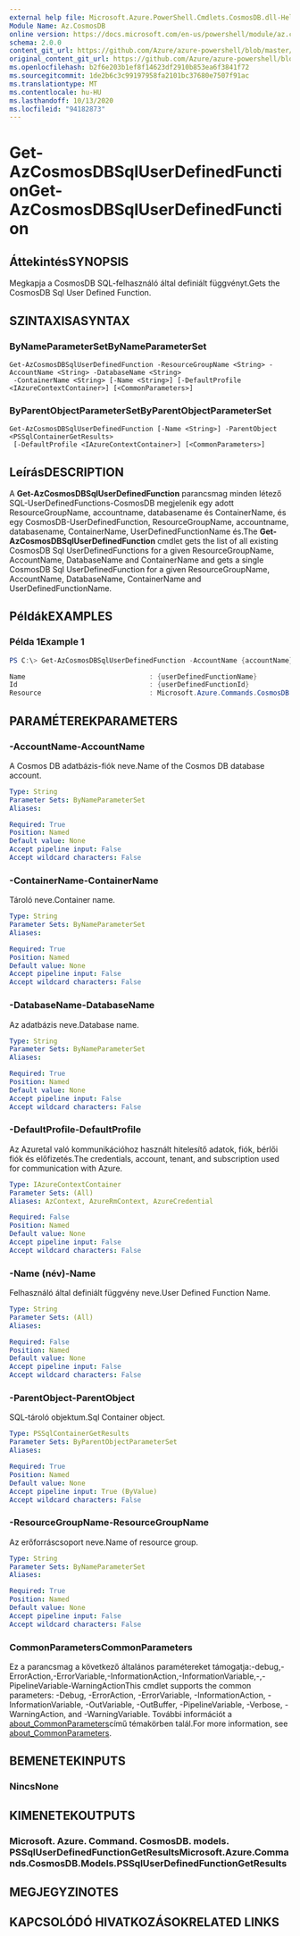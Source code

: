 ```yaml
---
external help file: Microsoft.Azure.PowerShell.Cmdlets.CosmosDB.dll-Help.xml
Module Name: Az.CosmosDB
online version: https://docs.microsoft.com/en-us/powershell/module/az.cosmosdb/get-azcosmosdbsqluserdefinedfunction
schema: 2.0.0
content_git_url: https://github.com/Azure/azure-powershell/blob/master/src/CosmosDB/CosmosDB/help/Get-AzCosmosDBSqlUserDefinedFunction.md
original_content_git_url: https://github.com/Azure/azure-powershell/blob/master/src/CosmosDB/CosmosDB/help/Get-AzCosmosDBSqlUserDefinedFunction.md
ms.openlocfilehash: b2f6e203b1ef8f14623df2910b853ea6f3841f72
ms.sourcegitcommit: 1de2b6c3c99197958fa2101bc37680e7507f91ac
ms.translationtype: MT
ms.contentlocale: hu-HU
ms.lasthandoff: 10/13/2020
ms.locfileid: "94182873"
---
```

# <span data-ttu-id="61b13-101">Get-AzCosmosDBSqlUserDefinedFunction</span><span class="sxs-lookup"><span data-stu-id="61b13-101">Get-AzCosmosDBSqlUserDefinedFunction</span></span>

## <span data-ttu-id="61b13-102">Áttekintés</span><span class="sxs-lookup"><span data-stu-id="61b13-102">SYNOPSIS</span></span>
<span data-ttu-id="61b13-103">Megkapja a CosmosDB SQL-felhasználó által definiált függvényt.</span><span class="sxs-lookup"><span data-stu-id="61b13-103">Gets the CosmosDB Sql User Defined Function.</span></span>

## <span data-ttu-id="61b13-104">SZINTAXISA</span><span class="sxs-lookup"><span data-stu-id="61b13-104">SYNTAX</span></span>

### <span data-ttu-id="61b13-105">ByNameParameterSet</span><span class="sxs-lookup"><span data-stu-id="61b13-105">ByNameParameterSet</span></span>
```
Get-AzCosmosDBSqlUserDefinedFunction -ResourceGroupName <String> -AccountName <String> -DatabaseName <String>
 -ContainerName <String> [-Name <String>] [-DefaultProfile <IAzureContextContainer>] [<CommonParameters>]
```

### <span data-ttu-id="61b13-106">ByParentObjectParameterSet</span><span class="sxs-lookup"><span data-stu-id="61b13-106">ByParentObjectParameterSet</span></span>
```
Get-AzCosmosDBSqlUserDefinedFunction [-Name <String>] -ParentObject <PSSqlContainerGetResults>
 [-DefaultProfile <IAzureContextContainer>] [<CommonParameters>]
```

## <span data-ttu-id="61b13-107">Leírás</span><span class="sxs-lookup"><span data-stu-id="61b13-107">DESCRIPTION</span></span>
<span data-ttu-id="61b13-108">A **Get-AzCosmosDBSqlUserDefinedFunction** parancsmag minden létező SQL-UserDefinedFunctions-CosmosDB megjelenik egy adott ResourceGroupName, accountname, databasename és ContainerName, és egy CosmosDB-UserDefinedFunction, ResourceGroupName, accountname, databasename, ContainerName, UserDefinedFunctionName és.</span><span class="sxs-lookup"><span data-stu-id="61b13-108">The **Get-AzCosmosDBSqlUserDefinedFunction** cmdlet gets the list of all existing CosmosDB Sql UserDefinedFunctions for a given ResourceGroupName, AccountName, DatabaseName and ContainerName and gets a single CosmosDB Sql UserDefinedFunction for a given ResourceGroupName, AccountName, DatabaseName, ContainerName and UserDefinedFunctionName.</span></span>

## <span data-ttu-id="61b13-109">Példák</span><span class="sxs-lookup"><span data-stu-id="61b13-109">EXAMPLES</span></span>

### <span data-ttu-id="61b13-110">Példa 1</span><span class="sxs-lookup"><span data-stu-id="61b13-110">Example 1</span></span>
```powershell
PS C:\> Get-AzCosmosDBSqlUserDefinedFunction -AccountName {accountName} -ResourceGroupName {resourceGroupName} -DatabaseName {databaseName} -Name {userDefinedFunctionName} -ContainerName {containerName} 

Name                               : {userDefinedFunctionName}
Id                                 : {userDefinedFunctionId}
Resource                           : Microsoft.Azure.Commands.CosmosDB.Models.PSSqlUserDefinedFunctionGetPropertiesResource
```

## <span data-ttu-id="61b13-111">PARAMÉTEREK</span><span class="sxs-lookup"><span data-stu-id="61b13-111">PARAMETERS</span></span>

### <span data-ttu-id="61b13-112">-AccountName</span><span class="sxs-lookup"><span data-stu-id="61b13-112">-AccountName</span></span>
<span data-ttu-id="61b13-113">A Cosmos DB adatbázis-fiók neve.</span><span class="sxs-lookup"><span data-stu-id="61b13-113">Name of the Cosmos DB database account.</span></span>

```yaml
Type: String
Parameter Sets: ByNameParameterSet
Aliases:

Required: True
Position: Named
Default value: None
Accept pipeline input: False
Accept wildcard characters: False
```

### <span data-ttu-id="61b13-114">-ContainerName</span><span class="sxs-lookup"><span data-stu-id="61b13-114">-ContainerName</span></span>
<span data-ttu-id="61b13-115">Tároló neve.</span><span class="sxs-lookup"><span data-stu-id="61b13-115">Container name.</span></span>

```yaml
Type: String
Parameter Sets: ByNameParameterSet
Aliases:

Required: True
Position: Named
Default value: None
Accept pipeline input: False
Accept wildcard characters: False
```

### <span data-ttu-id="61b13-116">-DatabaseName</span><span class="sxs-lookup"><span data-stu-id="61b13-116">-DatabaseName</span></span>
<span data-ttu-id="61b13-117">Az adatbázis neve.</span><span class="sxs-lookup"><span data-stu-id="61b13-117">Database name.</span></span>

```yaml
Type: String
Parameter Sets: ByNameParameterSet
Aliases:

Required: True
Position: Named
Default value: None
Accept pipeline input: False
Accept wildcard characters: False
```

### <span data-ttu-id="61b13-118">-DefaultProfile</span><span class="sxs-lookup"><span data-stu-id="61b13-118">-DefaultProfile</span></span>
<span data-ttu-id="61b13-119">Az Azuretal való kommunikációhoz használt hitelesítő adatok, fiók, bérlői fiók és előfizetés.</span><span class="sxs-lookup"><span data-stu-id="61b13-119">The credentials, account, tenant, and subscription used for communication with Azure.</span></span>

```yaml
Type: IAzureContextContainer
Parameter Sets: (All)
Aliases: AzContext, AzureRmContext, AzureCredential

Required: False
Position: Named
Default value: None
Accept pipeline input: False
Accept wildcard characters: False
```

### <span data-ttu-id="61b13-120">-Name (név)</span><span class="sxs-lookup"><span data-stu-id="61b13-120">-Name</span></span>
<span data-ttu-id="61b13-121">Felhasználó által definiált függvény neve.</span><span class="sxs-lookup"><span data-stu-id="61b13-121">User Defined Function Name.</span></span>

```yaml
Type: String
Parameter Sets: (All)
Aliases:

Required: False
Position: Named
Default value: None
Accept pipeline input: False
Accept wildcard characters: False
```

### <span data-ttu-id="61b13-122">-ParentObject</span><span class="sxs-lookup"><span data-stu-id="61b13-122">-ParentObject</span></span>
<span data-ttu-id="61b13-123">SQL-tároló objektum.</span><span class="sxs-lookup"><span data-stu-id="61b13-123">Sql Container object.</span></span>

```yaml
Type: PSSqlContainerGetResults
Parameter Sets: ByParentObjectParameterSet
Aliases:

Required: True
Position: Named
Default value: None
Accept pipeline input: True (ByValue)
Accept wildcard characters: False
```

### <span data-ttu-id="61b13-124">-ResourceGroupName</span><span class="sxs-lookup"><span data-stu-id="61b13-124">-ResourceGroupName</span></span>
<span data-ttu-id="61b13-125">Az erőforráscsoport neve.</span><span class="sxs-lookup"><span data-stu-id="61b13-125">Name of resource group.</span></span>

```yaml
Type: String
Parameter Sets: ByNameParameterSet
Aliases:

Required: True
Position: Named
Default value: None
Accept pipeline input: False
Accept wildcard characters: False
```

### <span data-ttu-id="61b13-126">CommonParameters</span><span class="sxs-lookup"><span data-stu-id="61b13-126">CommonParameters</span></span>
<span data-ttu-id="61b13-127">Ez a parancsmag a következő általános paramétereket támogatja:-debug,-ErrorAction,-ErrorVariable,-InformationAction,-InformationVariable,-,-PipelineVariable-WarningAction</span><span class="sxs-lookup"><span data-stu-id="61b13-127">This cmdlet supports the common parameters: -Debug, -ErrorAction, -ErrorVariable, -InformationAction, -InformationVariable, -OutVariable, -OutBuffer, -PipelineVariable, -Verbose, -WarningAction, and -WarningVariable.</span></span> <span data-ttu-id="61b13-128">További információt a [about_CommonParameters](http://go.microsoft.com/fwlink/?LinkID=113216)című témakörben talál.</span><span class="sxs-lookup"><span data-stu-id="61b13-128">For more information, see [about_CommonParameters](http://go.microsoft.com/fwlink/?LinkID=113216).</span></span>

## <span data-ttu-id="61b13-129">BEMENETEK</span><span class="sxs-lookup"><span data-stu-id="61b13-129">INPUTS</span></span>

### <span data-ttu-id="61b13-130">Nincs</span><span class="sxs-lookup"><span data-stu-id="61b13-130">None</span></span>

## <span data-ttu-id="61b13-131">KIMENETEK</span><span class="sxs-lookup"><span data-stu-id="61b13-131">OUTPUTS</span></span>

### <span data-ttu-id="61b13-132">Microsoft. Azure. Command. CosmosDB. models. PSSqlUserDefinedFunctionGetResults</span><span class="sxs-lookup"><span data-stu-id="61b13-132">Microsoft.Azure.Commands.CosmosDB.Models.PSSqlUserDefinedFunctionGetResults</span></span>

## <span data-ttu-id="61b13-133">MEGJEGYZI</span><span class="sxs-lookup"><span data-stu-id="61b13-133">NOTES</span></span>

## <span data-ttu-id="61b13-134">KAPCSOLÓDÓ HIVATKOZÁSOK</span><span class="sxs-lookup"><span data-stu-id="61b13-134">RELATED LINKS</span></span>
